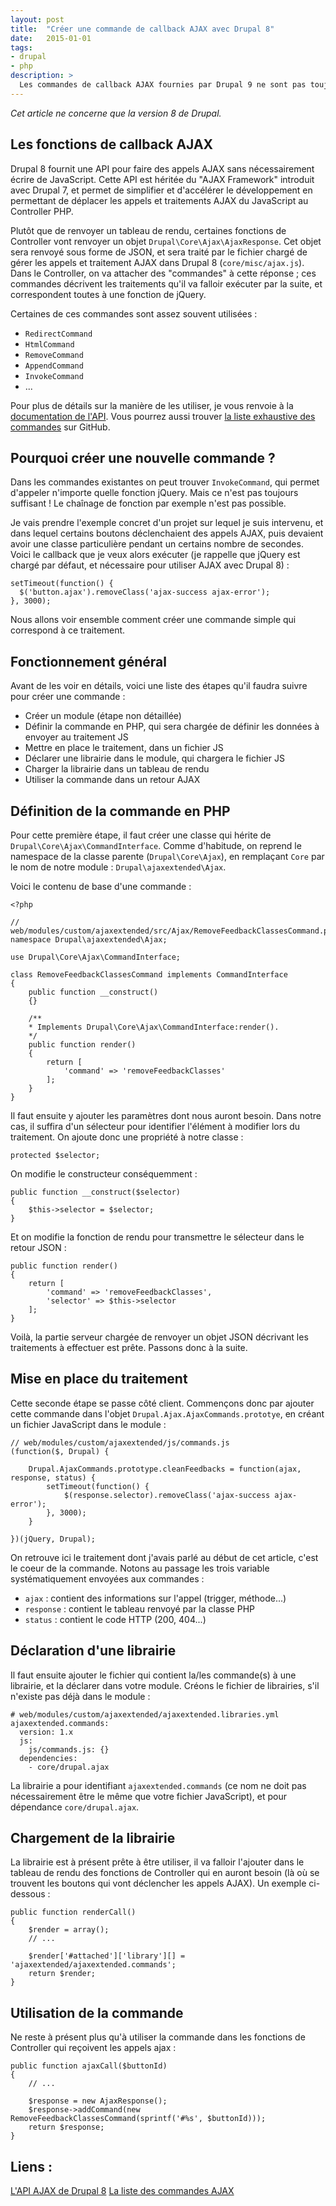 ```yaml
---
layout: post
title:  "Créer une commande de callback AJAX avec Drupal 8"
date:   2015-01-01
tags:
- drupal
- php
description: >
  Les commandes de callback AJAX fournies par Drupal 9 ne sont pas toujours suffisantes, voici comment en créer une entièrement, qui répondra à un besoin précis.
---
```


*Cet article ne concerne que la version 8 de Drupal.*

## Les fonctions de callback AJAX

Drupal 8 fournit une API pour faire des appels AJAX sans nécessairement écrire de JavaScript. Cette API est héritée du "AJAX Framework" introduit avec Drupal 7, et permet de simplifier et d'accélérer le développement en permettant de déplacer les appels et traitements AJAX du JavaScript au Controller PHP.

Plutôt que de renvoyer un tableau de rendu, certaines fonctions de Controller vont renvoyer un objet `Drupal\Core\Ajax\AjaxResponse`. Cet objet sera renvoyé sous forme de JSON, et sera traité par le fichier chargé de gérer les appels et traitement AJAX dans Drupal 8 (`core/misc/ajax.js`). Dans le Controller, on va attacher des "commandes" à cette réponse ; ces commandes décrivent les traitements qu'il va falloir exécuter par la suite, et correspondent toutes à une fonction de jQuery.

Certaines de ces commandes sont assez souvent utilisées :
- `RedirectCommand`
- `HtmlCommand`
- `RemoveCommand`
- `AppendCommand`
- `InvokeCommand`
- ...

Pour plus de détails sur la manière de les utiliser, je vous renvoie à la [documentation de l'API](https://api.drupal.org/api/drupal/core%21core.api.php/group/ajax). Vous pourrez aussi trouver [la liste exhaustive des commandes](https://github.com/drupal/drupal/tree/8.5.x/core/lib/Drupal/Core/Ajax) sur GitHub.

## Pourquoi créer une nouvelle commande ?

Dans les commandes existantes on peut trouver `InvokeCommand`, qui permet d'appeler n'importe quelle fonction jQuery. Mais ce n'est pas toujours suffisant ! Le chaînage de fonction par exemple n'est pas possible.

Je vais prendre l'exemple concret d'un projet sur lequel je suis intervenu, et dans lequel certains boutons déclenchaient des appels AJAX, puis devaient avoir une classe particulière pendant un certains nombre de secondes. Voici le callback que je veux alors exécuter (je rappelle que jQuery est chargé par défaut, et nécessaire pour utiliser AJAX avec Drupal 8) :

    setTimeout(function() {
      $('button.ajax').removeClass('ajax-success ajax-error');
    }, 3000);

Nous allons voir ensemble comment créer une commande simple qui correspond à ce traitement.

## Fonctionnement général

Avant de les voir en détails, voici une liste des étapes qu'il faudra suivre pour créer une commande :

- Créer un module (étape non détaillée)
- Définir la commande en PHP, qui sera chargée de définir les données à envoyer au traitement JS
- Mettre en place le traitement, dans un fichier JS
- Déclarer une librairie dans le module, qui chargera le fichier JS
- Charger la librairie dans un tableau de rendu
- Utiliser la commande dans un retour AJAX

## Définition de la commande en PHP

Pour cette première étape, il faut créer une classe qui hérite de `Drupal\Core\Ajax\CommandInterface`. Comme d'habitude, on reprend le namespace de la classe parente (`Drupal\Core\Ajax`), en remplaçant `Core` par le nom de notre module : `Drupal\ajaxextended\Ajax`.

Voici le contenu de base d'une commande :

    <?php

    // web/modules/custom/ajaxextended/src/Ajax/RemoveFeedbackClassesCommand.php
    namespace Drupal\ajaxextended\Ajax;

    use Drupal\Core\Ajax\CommandInterface;

    class RemoveFeedbackClassesCommand implements CommandInterface
    {
        public function __construct()
        {}

        /**
        * Implements Drupal\Core\Ajax\CommandInterface:render().
        */
        public function render()
        {
            return [
                'command' => 'removeFeedbackClasses'
            ];
        }
    }

Il faut ensuite y ajouter les paramètres dont nous auront besoin. Dans notre cas, il suffira d'un sélecteur pour identifier l'élément à modifier lors du traitement. On ajoute donc une propriété à notre classe :

    protected $selector;

On modifie le constructeur conséquemment :

    public function __construct($selector)
    {
        $this->selector = $selector;
    }

Et on modifie la fonction de rendu pour transmettre le sélecteur dans le retour JSON :

    public function render()
    {
        return [
            'command' => 'removeFeedbackClasses',
            'selector' => $this->selector
        ];
    }

Voilà, la partie serveur chargée de renvoyer un objet JSON décrivant les traitements à effectuer est prête. Passons donc à la suite.

## Mise en place du traitement

Cette seconde étape se passe côté client. Commençons donc par ajouter cette commande dans l'objet `Drupal.Ajax.AjaxCommands.prototye`, en créant un fichier JavaScript dans le module :

    // web/modules/custom/ajaxextended/js/commands.js
    (function($, Drupal) {

        Drupal.AjaxCommands.prototype.cleanFeedbacks = function(ajax, response, status) {
            setTimeout(function() {
                $(response.selector).removeClass('ajax-success ajax-error');
            }, 3000);
        }

    })(jQuery, Drupal);

On retrouve ici le traitement dont j'avais parlé au début de cet article, c'est le coeur de la commande. Notons au passage les trois variable systématiquement envoyées aux commandes :

- `ajax` : contient des informations sur l'appel (trigger, méthode...)
- `response` : contient le tableau renvoyé par la classe PHP
- `status` : contient le code HTTP (200, 404...)

## Déclaration d'une librairie

Il faut ensuite ajouter le fichier qui contient la/les commande(s) à une librairie, et la déclarer dans votre module. Créons le fichier de librairies, s'il n'existe pas déjà dans le module :

    # web/modules/custom/ajaxextended/ajaxextended.libraries.yml
    ajaxextended.commands:
      version: 1.x
      js:
        js/commands.js: {}
      dependencies:
        - core/drupal.ajax

La librairie a pour identifiant `ajaxextended.commands` (ce nom ne doit pas nécessairement être le même que votre fichier JavaScript), et pour dépendance `core/drupal.ajax`.

## Chargement de la librairie

La librairie est à présent prête à être utiliser, il va falloir l'ajouter dans le tableau de rendu des fonctions de Controller qui en auront besoin (là où se trouvent les boutons qui vont déclencher les appels AJAX). Un exemple ci-dessous :

    public function renderCall()
    {
        $render = array();
        // ...

        $render['#attached']['library'][] = 'ajaxextended/ajaxextended.commands';
        return $render;
    }

## Utilisation de la commande

Ne reste à présent plus qu'à utiliser la commande dans les fonctions de Controller qui reçoivent les appels ajax :

    public function ajaxCall($buttonId)
    {
        // ...

        $response = new AjaxResponse();
        $response->addCommand(new RemoveFeedbackClassesCommand(sprintf('#%s', $buttonId)));
        return $response;
    }

## Liens :

[L'API AJAX de Drupal 8](https://api.drupal.org/api/drupal/core%21core.api.php/group/ajax)
[La liste des commandes AJAX](https://github.com/drupal/drupal/tree/8.5.x/core/lib/Drupal/Core/Ajax)
